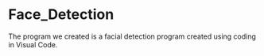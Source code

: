 # Face_Detection
The program we created is a facial detection program created using coding in Visual Code.
